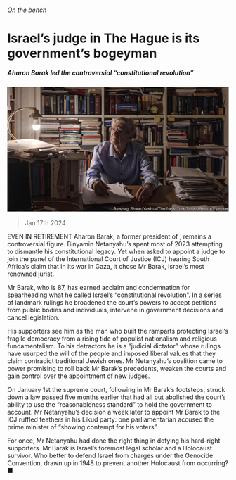 ###### On the bench

# Israel’s judge in The Hague is its government’s bogeyman 

##### Aharon Barak led the controversial “constitutional revolution” 

![image](images/20240120_IRP002.jpg) 

> Jan 17th 2024 

EVEN IN RETIREMENT Aharon Barak, a former president of , remains a controversial figure. Binyamin Netanyahu’s  spent most of 2023 attempting to dismantle his constitutional legacy. Yet when asked to appoint a judge to join the panel of the International Court of Justice (ICJ) hearing South Africa’s claim that  in its war in Gaza, it chose Mr Barak, Israel’s most renowned jurist.

Mr Barak, who is 87, has earned acclaim and condemnation for spearheading what he called Israel’s “constitutional revolution”. In a series of landmark rulings he broadened the court’s powers to accept petitions from public bodies and individuals, intervene in government decisions and cancel legislation. 

His supporters see him as the man who built the ramparts protecting Israel’s fragile democracy from a rising tide of populist nationalism and religious fundamentalism. To his detractors he is a “judicial dictator” whose rulings have usurped the will of the people and imposed liberal values that they claim contradict traditional Jewish ones. Mr Netanyahu’s coalition came to power promising to roll back Mr Barak’s precedents, weaken the courts and gain control over the appointment of new judges.

On January 1st the supreme court, following in Mr Barak’s footsteps, struck down a law passed five months earlier that had all but abolished the court’s ability to use the “reasonableness standard” to hold the government to account. Mr Netanyahu’s decision a week later to appoint Mr Barak to the ICJ ruffled feathers in his Likud party: one parliamentarian accused the prime minister of “showing contempt for his voters”. 

For once, Mr Netanyahu had done the right thing in defying his hard-right supporters. Mr Barak is Israel’s foremost legal scholar and a Holocaust survivor. Who better to defend Israel from charges under the Genocide Convention, drawn up in 1948 to prevent another Holocaust from occurring? ■

